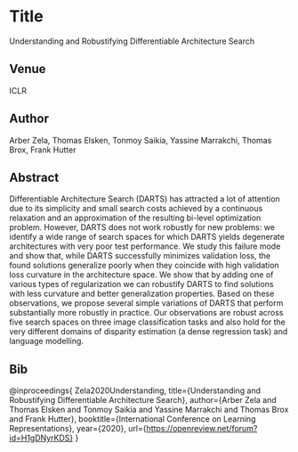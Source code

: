 # Title
Understanding and Robustifying Differentiable Architecture Search

## Venue
ICLR

## Author
Arber Zela, Thomas Elsken, Tonmoy Saikia, Yassine Marrakchi, Thomas Brox, Frank Hutter

## Abstract
Differentiable Architecture Search (DARTS) has attracted a lot of attention due to its simplicity and small search costs achieved by a continuous relaxation and an approximation of the resulting bi-level optimization problem.  However, DARTS does not work robustly for new problems: we identify a wide range of search spaces for which DARTS yields degenerate architectures with very poor test performance. We study this failure mode and show that, while DARTS successfully minimizes validation loss, the found solutions generalize poorly when they coincide with high validation loss curvature in the  architecture space. We show that by adding one of various types of regularization we can robustify DARTS to find solutions with less curvature and better generalization properties. Based on these observations, we propose several simple variations of DARTS that perform substantially more robustly in practice.  Our observations are robust across five search spaces on three image classification tasks and also hold for the very different domains of disparity estimation (a dense regression task) and language modelling.

## Bib
@inproceedings{
Zela2020Understanding,
title={Understanding and Robustifying Differentiable Architecture Search},
author={Arber Zela and Thomas Elsken and Tonmoy Saikia and Yassine Marrakchi and Thomas Brox and Frank Hutter},
booktitle={International Conference on Learning Representations},
year={2020},
url={https://openreview.net/forum?id=H1gDNyrKDS}
}